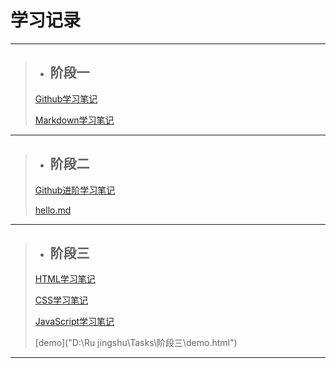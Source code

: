 # 学习记录

---

>* ## 阶段一
>
> [Github学习笔记](https://github.com/Null-07/Tasks/blob/main/%E9%98%B6%E6%AE%B5%E4%B8%80/Github%E5%AD%A6%E4%B9%A0%E7%AC%94%E8%AE%B0.md)
>
>[Markdown学习笔记](https://github.com/Null-07/Tasks/blob/main/%E9%98%B6%E6%AE%B5%E4%B8%80/Markdown%E5%AD%A6%E4%B9%A0%E7%AC%94%E8%AE%B0.md)

---

>* ## 阶段二
>
>  [Github进阶学习笔记](https://github.com/Null-07/Tasks/blob/main/%E9%98%B6%E6%AE%B5%E4%BA%8C/Github%E8%BF%9B%E9%98%B6%E5%AD%A6%E4%B9%A0%E7%AC%94%E8%AE%B0.md)
>
>  [hello.md](https://github.com/Null-07/Tasks/blob/main/%E9%98%B6%E6%AE%B5%E4%BA%8C/hello.md)

---

>* ## 阶段三
>
>[HTML学习笔记](https://github.com/Null-07/Tasks/blob/main/%E9%98%B6%E6%AE%B5%E4%B8%89/HTML%E5%AD%A6%E4%B9%A0%E7%AC%94%E8%AE%B0.md)
>
>[CSS学习笔记](https://github.com/Null-07/Tasks/blob/main/%E9%98%B6%E6%AE%B5%E4%B8%89/CSS%E5%AD%A6%E4%B9%A0%E7%AC%94%E8%AE%B0.md)
>
>[JavaScript学习笔记](https://github.com/Null-07/Tasks/blob/main/%E9%98%B6%E6%AE%B5%E4%B8%89/JavaScript%E5%AD%A6%E4%B9%A0%E7%AC%94%E8%AE%B0.md)
>
>[demo]("D:\Ru jingshu\Tasks\阶段三\demo.html")

---

